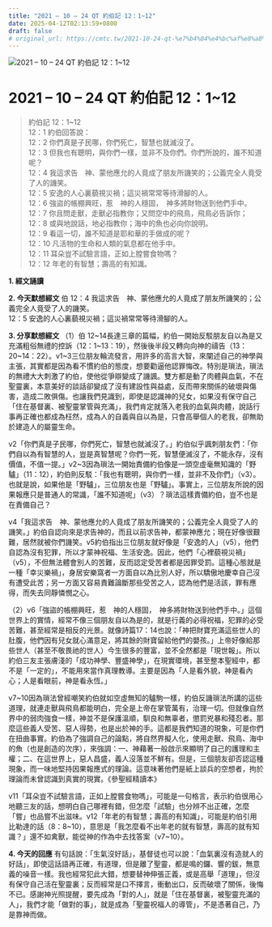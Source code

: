 ```yaml
---
title: "2021 – 10 – 24 QT 約伯記 12：1~12"
date: 2025-04-12T02:13:59+0800
draft: false
# original_url: https://cmtc.tw/2021-10-24-qt-%e7%b4%84%e4%bc%af%e8%a8%98-12%ef%bc%9a112
---
```


![2021 – 10 – 24 QT 約伯記 12：1\~12](/images/qt.jpg   "2021 – 10 – 24 QT 約伯記 12：1\~12")

# 2021 – 10 – 24 QT 約伯記 12：1\~12

> 約伯記 12：1\~12  
> 12：1 約伯回答說：  
> 12：2 你們真是子民哪，你們死亡，智慧也就滅沒了。  
> 12：3 但我也有聰明，與你們一樣，並非不及你們。你們所說的，誰不知道呢？  
> 12：4 我這求告　神、蒙他應允的人竟成了朋友所譏笑的；公義完全人竟受了人的譏笑。  
> 12：5 安逸的人心裏藐視災禍；這災禍常常等待滑腳的人。  
> 12：6 強盜的帳棚興旺，惹　神的人穩固，　神多將財物送到他們手中。  
> 12：7 你且問走獸，走獸必指教你；又問空中的飛鳥，飛鳥必告訴你；  
> 12：8 或與地說話，地必指教你；海中的魚也必向你說明。  
> 12：9 看這一切，誰不知道是耶和華的手做成的呢？  
> 12：10 凡活物的生命和人類的氣息都在他手中。  
> 12：11 耳朵豈不試驗言語，正如上膛嘗食物嗎？  
> 12：12 年老的有智慧；壽高的有知識。

**1. 經文誦讀**

**2.  今天默想經文**
伯 12：4 我這求告　神、蒙他應允的人竟成了朋友所譏笑的；公義完全人竟受了人的譏笑。  
12：5 安逸的人心裏藐視災禍；這災禍常常等待滑腳的人。

**3. 分享默想經文**
（1）伯 12\~14長達三章的篇幅，約伯一開始反駁朋友自以為是又充滿粗俗無禮的控訴（12：1\~13：19），然後後半段又轉向向神的禱告（13：20\~14：22）。v1\~3三位朋友輪流發言，用許多的高言大智，來闡述自己的神學與主張，其實都是因為看不慣約伯的態度，想要勸逼他認罪悔改。特別是瑣法，瑣法的無禮大大刺激了約伯，使他從爭辯變成了譏諷。雙方都是動了肉體與血氣，不在聖靈裏，本意美好的談話卻變成了沒有建設性與益處，反而帶來關係的破壞與傷害，造成二敗俱傷。也讓我們見識到，即使是認識神的兒女，如果沒有保守自己「住在基督裏、被聖靈掌管與充滿」，我們肯定就落入老我的血氣與肉體，說話行事再正確也都成為枉然，成為人的自義與自以為是，只會高舉個人的老我，卻無助於建造人的屬靈生命。

v2「你們真是子民哪，你們死亡，智慧也就滅沒了。」約伯似乎諷刺朋友們：「你們自以為有智慧的人，豈是真智慧呢？你們一死，智慧便滅沒了，不能永存，沒有價值，不值一提。」v2\~3因為瑣法一開始責備約伯像是一頭空虛毫無知識的「野驢」（11：12），約伯則反駁：「我也有聰明，與你們一樣，並非不及你們」（v3）。也就是說，如果他是「野驢」，三位朋友也是「野驢」。事實上，三位朋友所說的因果報應只是普通人的常識，「誰不知道呢」（v3）？瑣法這樣責備約伯，豈不也是在責備自己？

v4「我這求告　神、蒙他應允的人竟成了朋友所譏笑的；公義完全人竟受了人的譏笑。」約伯自認向來是求告神的，而且以前求告神，都蒙神應允；現在好像很艱難，居然就被你們譏笑。v5約伯指出三位朋友就好像是「安逸的人」（v5），他們自認為沒有犯罪，所以才蒙神祝福、生活安逸。因此，他們「心裡藐視災禍」（v5），不但無法體會別人的苦難，反而認定受苦者都是因罪受罰。這種心態就是一種「幸災樂禍」，身居安樂窩者一方面自以為比別人好，所以驕傲地慶幸自己沒有遭受此苦；另一方面又容易責難論斷那些受苦之人，認為他們是活該，罪有應得，而失去同靜憐憫之心。

（2）v6「強盜的帳棚興旺，惹　神的人穩固，　神多將財物送到他們手中。」這個世界上的實情，經常不像三個朋友自以為是的，就是行義的必得祝福，犯罪的必受苦難，甚至經常是相反的光景。就像詩篇17：14也說：「神把財寶充滿這些世人的肚腹，他們因有兒女就心滿意足，將其餘的財寶留給他們的嬰孩。」上帝好像給那些世人（甚至不敬畏祂的世人）今生很多的豐富，並不全然都是「現世報」。所以約伯三友主張膚淺的「成功神學、豐盛神學」，在現實環境，甚至整本聖經中，都不是「一定的」，不能用來當作真理教導。主要是因為「人是看外貌，神是看內心；人是看眼前，神是看永恆。」

v7\~10因為瑣法曾經嘲笑約伯就如空虛無知的驢駒一樣，約伯反譏瑣法所講的這些道理，就連走獸與飛鳥都能明白，完全是上帝在掌管萬有，治理一切。但就像自然界中的弱肉強食一樣，神並不是保護溫順，馴良和無辜者，懲罰兇暴和殘忍者。那麼這些義人受苦、惡人得勢，也是出於神的手。這都是我們知道的現象，可是你們在扭曲事實。約伯為了強調自己的論點，將自然界擬人化，使用走獸、飛鳥、海中的魚（也是創造的次序），來強調：一、神藉著一般啟示來顯明了自己的護理和主權；二、在這世界上，惡人昌盛，義人沒落並不鮮有。但是，三個朋友卻否認這種現象，而一味地堅持因果報應式的理論。這意味著他們是紙上談兵的空想者，拘於理論而未曾認識到真實的現實。《參聖經精讀本》

v11「耳朵豈不試驗言語，正如上膛嘗食物嗎」，可能是一句格言，表示約伯很用心地聽三友的話，想明白自己哪裡有錯，但怎麼「試驗」也分辨不出正確，怎麼「嘗」也品嘗不出滋味。v12「年老的有智慧；壽高的有知識」，可能是約伯引用比勒達的話（8：8\~10），意思是「我怎麼看不出年老的就有智慧，壽高的就有知識？」還不如禽獸，能從神的作為中去找答案（v7\~10）。

**4. 今天的回應**
有句話說：「生氣沒好話」，基督徒也可以說：「血氣裏沒有造就人的好話」，即使這話語再正確，有道理，但是離了聖靈，都是鳴的鑼、響的鈸，無意義的噪音一樣。我也經常犯此大錯，想要替神伸張正義，或是高舉「道理」，但沒有保守自己活在聖靈裏；反而經常是口不擇言，衝動出口，反而破壞了關係，後悔不已。感謝神光照提醒，要先成為「對的人」，就是「住在基督裏，被聖靈充滿的人」，我們才能「做對的事」，就是成為「聖靈祝福人的導管」，不是憑著自己，乃是靠神而做。
